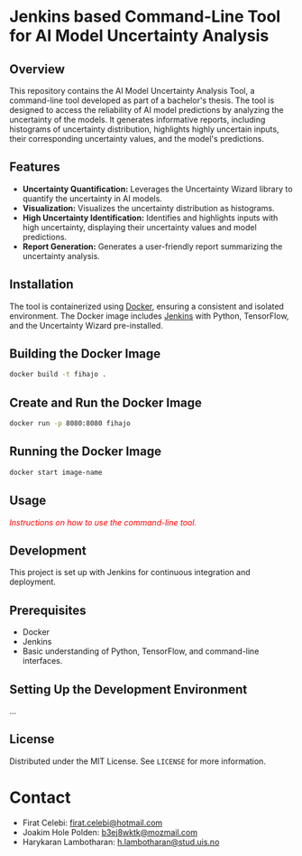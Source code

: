 # Jenkins based Command-Line Tool for AI Model Uncertainty Analysis

## Overview 

This repository contains the AI Model Uncertainty Analysis Tool, a command-line tool developed as part of a bachelor's thesis. The tool is designed to access the reliability of AI model predictions by analyzing the uncertainty of the models. It generates informative reports, including histograms of uncertainty distribution, highlights highly uncertain inputs, their corresponding uncertainty values, and the model's predictions. 

## Features 

- **Uncertainty Quantification:** Leverages the Uncertainty Wizard library to quantify the uncertainty in AI models.
- **Visualization:** Visualizes the uncertainty distribution as histograms.
- **High Uncertainty Identification:** Identifies and highlights inputs with high uncertainty, displaying their uncertainty values and model predictions.
- **Report Generation:** Generates a user-friendly report summarizing the uncertainty analysis.

## Installation

The tool is containerized using [Docker](https://www.docker.com), ensuring a consistent and isolated environment. The Docker image includes [Jenkins](https://www.jenkins.io) with Python, TensorFlow, and the Uncertainty Wizard pre-installed.


## Building the Docker Image 
```bash
docker build -t fihajo .
```
## Create and Run the Docker Image
```bash
docker run -p 8080:8080 fihajo
```
## Running the Docker Image
```bash
docker start image-name
```
## Usage 

<span style="color:red;font-style:italic">Instructions on how to use the command-line tool.</span>

## Development

This project is set up with Jenkins for continuous integration and deployment. 


## Prerequisites 

- Docker
- Jenkins
- Basic understanding of Python, TensorFlow, and command-line interfaces.


## Setting Up the Development Environment

...

## License

Distributed under the MIT License. See `LICENSE` for more information. 

# Contact

- Firat Celebi: firat.celebi@hotmail.com
- Joakim Hole Polden: b3ej8wktk@mozmail.com
- Harykaran Lambotharan: h.lambotharan@stud.uis.no
